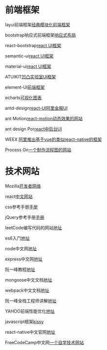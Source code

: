 # 前端框架
layui前端框架[经典模块化前端框架](http://www.layui.com)

bootstrap响应式前端框架[响应式布局](http://www.bootcss.com/)

react-bootstrap[react UI框架](https://react-bootstrap.github.io/)

semantic-ui[react UI框架](http://www.semantic-ui.cn/)

material-ui[react UI框架](http://www.material-ui.com/#/)

ATUIKIT[凹凸实验室UI框架](https://at-ui.github.io/at-ui/#/zh/docs/icon)

element-UI[前端框架](http://element.eleme.io/#/zh-CN/guide/design)

echarts[可视化图表](http://echarts.baidu.com/)

antd-design[react-UI阿里金服UI](https://ant.design/index-cn)

ant Motion[react-motion动态效果的网站](https://motion.ant.design/)

ant design Por[react中后台UI](http://pro.ant.design/)

WEEX [阿里推出基于vue的类似react-native的框架](https://weex.apache.org/cn/guide/intro/web-dev-experience.html)

Process On[一个制作流程图的网站](https://www.processon.com/)


# 技术网站
Mozilla[开发者网络](https://developer.mozilla.org/zh-CN/)

react[中文网站](https://discountry.github.io/react/)

css参考手册[手册](http://www.css88.com/book/css/)

jQuery参考手册[手册](http://www.css88.com/jqapi-1.9/)

leetCode编写代码的网站[地址](https://leetcode.com/)

es6入门[地址](http://es6.ruanyifeng.com/)

node中文网[地址](http://nodejs.cn/)

express中文网[地址](http://expressjs.jser.us/api)

阮一峰教程[地址](http://javascript.ruanyifeng.com/)

mongoose中文文档[地址](https://mongoose.shujuwajue.com/)

webpack中文文档[地址](https://doc.webpack-china.org/)

阮一峰全栈工程师讲解[地址](https://github.com/ruanyf/jstraining)

YAHOO前端性能优化[地址](https://developer.yahoo.com/performance/rules.html)

javascript框架[kissy](http://docs.kissyui.com/1.4/docs/html/guideline/why-kissy.html)

react-native中文官网[地址](https://reactnative.cn/docs/0.41/state.html#content)

FreeCodeCamp中文网[一个自学技术网站](https://www.freecodecamp.cn/)

